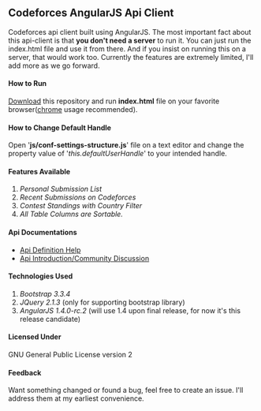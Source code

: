 ## Codeforces AngularJS Api Client

Codeforces api client built using AngularJS. The most important fact about this api-client is that **you don't need a server** to run it. You can just run the index.html file and use it from there. And if you insist on running this on a server, that would work too. Currently the features are extremely limited, I'll add more as we go forward.

#### How to Run
[Download](https://github.com/0PEIN0/cfapi/archive/master.zip) this repository and run **index.html** file on your favorite browser([chrome](https://www.google.com/chrome/browser/desktop/) usage recommended).

#### How to Change Default Handle
Open '**js/conf-settings-structure.js**' file on a text editor and change the property value of '*this.defaultUserHandle*' to your intended handle.

#### Features Available
1. *Personal Submission List*
2. *Recent Submissions on Codeforces*
3. *Contest Standings with Country Filter*
4. *All Table Columns are Sortable.*

#### Api Documentations
* [Api Definition Help](http://codeforces.com/api/help)
* [Api Introduction/Community Discussion](http://codeforces.com/blog/entry/12520)

#### Technologies Used
1. *Bootstrap 3.3.4*
2. *JQuery 2.1.3* (only for supporting bootstrap library)
3. *AngularJS 1.4.0-rc.2* (will use 1.4 upon final release, for now it's this release candidate)

#### Licensed Under
GNU General Public License version 2

#### Feedback
Want something changed or found a bug, feel free to create an issue. I'll address them at my earliest convenience.
